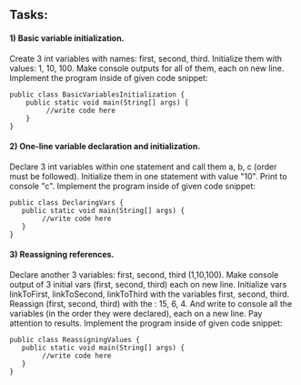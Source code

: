 ## Tasks:

#### 1) Basic variable initialization.

Create 3 int variables with names: first, second, third. Initialize them with
values: 1, 10, 100. Make console outputs for all of them, each on new line. Implement the program inside of given code
snippet:

    public class BasicVariablesInitialization {
        public static void main(String[] args) {
             //write code here
        }
    }

#### 2) One-line variable declaration and initialization.

Declare 3 int variables within one statement and call them a, b, c (order must be followed). Initialize them in one
statement with value "10". Print to console "c". Implement the program inside of given code snippet:

    public class DeclaringVars {
       public static void main(String[] args) {
            //write code here 
       }
    }

#### 3) Reassigning references.

Declare another 3 variables: first, second, third (1,10,100). Make console output of 3
initial vars (first, second, third) each on new line. Initialize vars linkToFirst, linkToSecond, linkToThird with the
variables first, second, third. Reassign (first, second, third) with the : 15, 6, 4. And write to console all the
variables (in the order they were declared), each on a new line. Pay attention to results.
Implement the program inside of given code snippet:

    public class ReassigningValues {
       public static void main(String[] args) {
            //write code here 
       }
    }
